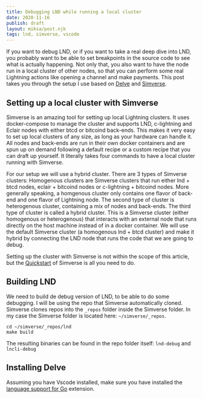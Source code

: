 ```yaml
---
title: Debugging LND while running a local cluster
date: 2020-11-16
publish: draft
layout: miksa/post.njk
tags: lnd, simverse, vscode
---
```


If you want to debug LND, or if you want to take a real deep dive into LND, you probably want to be able to set breakpoints in the source code to see what is actually happening. Not only that, you also want to have the node run in a local cluster of other nodes, so that you can perform some real Lightning actions like opening a channel and make payments. This post takes you through the setup I use based on [Delve](https://github.com/go-delve/delve) and [Simverse](https://github.com/darwin/simverse).
<!-- more -->
## Setting up a local cluster with Simverse

Simverse is an amazing tool for setting up local Lightning clusters. It uses docker-compose to manage the cluster and supports LND, c-lightning and Eclair nodes with either btcd or bitcoind back-ends. This makes it very easy to set up local clusters of any size, as long as your hardware can handle it. All nodes and back-ends are run in their own docker containers and are spun up on demand following a default recipe or a custom recipe that you can draft up yourself. It literally takes four commands to have a local cluster running with Simverse.

For our setup we will use a hybrid cluster. There are 3 types of Simverse clusters: Homogenous clusters are Simverse clusters that run either lnd + btcd nodes, eclair + bitcoind nodes or c-lightning + bitcoind nodes. More generally speaking, a homgenous cluster only contains one flavor of back-end and one flavor of Lightning node. The second type of cluster is heterogenous cluster, containing a mix of nodes and back-ends. The third type of cluster is called a hybrid cluster. This is a Simverse cluster (either homogenous or heterogenous) that interacts with an external node that runs directly on the host machine instead of in a docker container. We will use the default Simverse cluster (a homogenous lnd + btcd cluster) and make it hybrid by connecting the LND node that runs the code that we are going to debug.

Setting up the cluster with Simverse is not within the scope of this article, but the [Quickstart](https://github.com/darwin/simverse) of Simverse is all you need to do.

## Building LND

We need to build de debug version of LND, to be able to do some debugging. I will be using the repo that Simverse automatically cloned. Simverse clones repos into the `_repos` folder inside the Simverse folder. In my case the Simverse folder is located here: `~/simverse/_repos`.

```
cd ~/simverse/_repos/lnd
make build
```

The resulting binaries can be found in the repo folder itself: `lnd-debug` and `lncli-debug`

## Installing Delve

Assuming you have Vscode installed, make sure you have installed the [language support for Go](https://marketplace.visualstudio.com/items?itemName=golang.Go) extension.

